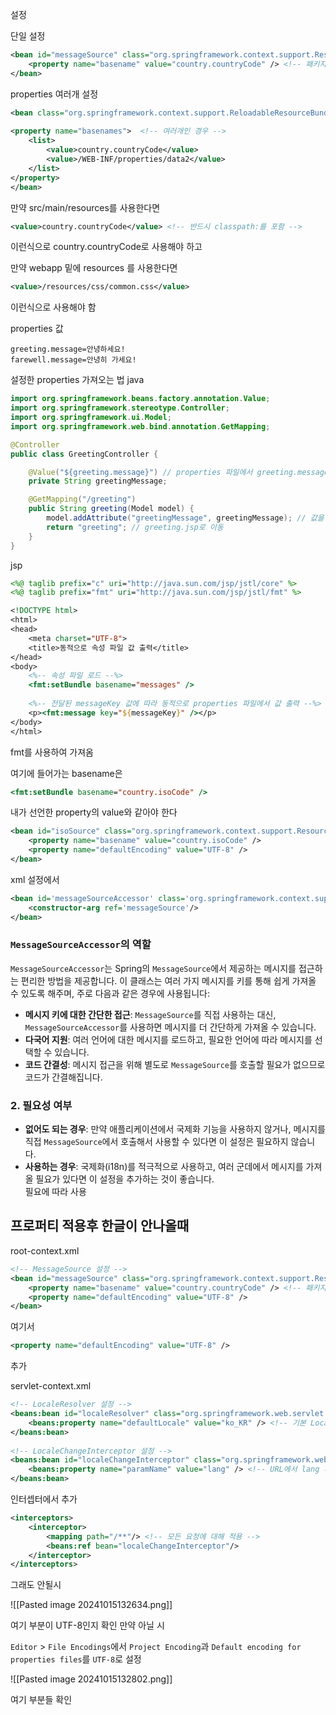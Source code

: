 

설정

단일 설정
```xml
<bean id="messageSource" class="org.springframework.context.support.ResourceBundleMessageSource">  
    <property name="basename" value="country.countryCode" /> <!-- 패키지 경로 포함 -->  
</bean>
```

properties 여러개 설정

```xml
<bean class="org.springframework.context.support.ReloadableResourceBundleMessageSource" id="messageSource">  
  
<property name="basenames">  <!-- 여러개인 경우 -->  
    <list>  
        <value>country.countryCode</value>
        <value>/WEB-INF/properties/data2</value>  
    </list>  
</property>  
</bean>
```






만약 src/main/resources를 사용한다면 
```xml
<value>country.countryCode</value> <!-- 반드시 classpath:를 포함 -->
```
이런식으로 country.countryCode로 사용해야 하고


만약 webapp 밑에 resources 를 사용한다면 
```xml
<value>/resources/css/common.css</value>
```
이런식으로 사용해야 함


properties 값
```properties
greeting.message=안녕하세요!
farewell.message=안녕히 가세요!
```

설정한 properties 가져오는 법 java

```java
import org.springframework.beans.factory.annotation.Value;
import org.springframework.stereotype.Controller;
import org.springframework.ui.Model;
import org.springframework.web.bind.annotation.GetMapping;

@Controller
public class GreetingController {

    @Value("${greeting.message}") // properties 파일에서 greeting.message 값을 가져옵니다.
    private String greetingMessage;

    @GetMapping("/greeting")
    public String greeting(Model model) {
        model.addAttribute("greetingMessage", greetingMessage); // 값을 모델에 추가
        return "greeting"; // greeting.jsp로 이동
    }
}

```


jsp

```jsp
<%@ taglib prefix="c" uri="http://java.sun.com/jsp/jstl/core" %>
<%@ taglib prefix="fmt" uri="http://java.sun.com/jsp/jstl/fmt" %>

<!DOCTYPE html>
<html>
<head>
    <meta charset="UTF-8">
    <title>동적으로 속성 파일 값 출력</title>
</head>
<body>
    <%-- 속성 파일 로드 --%>
    <fmt:setBundle basename="messages" />
    
    <%-- 전달된 messageKey 값에 따라 동적으로 properties 파일에서 값 출력 --%>
    <p><fmt:message key="${messageKey}" /></p>
</body>
</html>

```

fmt를 사용하여 가져옴

여기에 들어가는 basename은
```jsp
<fmt:setBundle basename="country.isoCode" />
```

내가 선언한 property의  value와 같아야 한다
```xml
<bean id="isoSource" class="org.springframework.context.support.ResourceBundleMessageSource">  
    <property name="basename" value="country.isoCode" />  
    <property name="defaultEncoding" value="UTF-8" />  
</bean>
```





xml 설정에서 

```xml
<bean id='messageSourceAccessor' class='org.springframework.context.support.MessageSourceAccessor'>  
    <constructor-arg ref='messageSource'/>  
</bean>
```

### `MessageSourceAccessor`의 역할

`MessageSourceAccessor`는 Spring의 `MessageSource`에서 제공하는 메시지를 접근하는 편리한 방법을 제공합니다. 이 클래스는 여러 가지 메시지를 키를 통해 쉽게 가져올 수 있도록 해주며, 주로 다음과 같은 경우에 사용됩니다:

- **메시지 키에 대한 간단한 접근**: `MessageSource`를 직접 사용하는 대신, `MessageSourceAccessor`를 사용하면 메시지를 더 간단하게 가져올 수 있습니다.
- **다국어 지원**: 여러 언어에 대한 메시지를 로드하고, 필요한 언어에 따라 메시지를 선택할 수 있습니다.
- **코드 간결성**: 메시지 접근을 위해 별도로 `MessageSource`를 호출할 필요가 없으므로 코드가 간결해집니다.

### 2. 필요성 여부

- **없어도 되는 경우**: 만약 애플리케이션에서 국제화 기능을 사용하지 않거나, 메시지를 직접 `MessageSource`에서 호출해서 사용할 수 있다면 이 설정은 필요하지 않습니다.
- **사용하는 경우**: 국제화(i18n)를 적극적으로 사용하고, 여러 군데에서 메시지를 가져올 필요가 있다면 이 설정을 추가하는 것이 좋습니다.
\
필요에 따라 사용



## 프로퍼티 적용후  한글이 안나올때


root-context.xml
```xml
<!-- MessageSource 설정 -->  
<bean id="messageSource" class="org.springframework.context.support.ResourceBundleMessageSource">  
    <property name="basename" value="country.countryCode" /> <!-- 패키지 경로 포함 -->  
    <property name="defaultEncoding" value="UTF-8" />  
</bean>
```
여기서 

```xml
<property name="defaultEncoding" value="UTF-8" />  
```

추가


servlet-context.xml

```xml
<!-- LocaleResolver 설정 -->  
<beans:bean id="localeResolver" class="org.springframework.web.servlet.i18n.SessionLocaleResolver">  
    <beans:property name="defaultLocale" value="ko_KR" /> <!-- 기본 Locale을 한국어로 설정 -->  
</beans:bean>  
  
<!-- LocaleChangeInterceptor 설정 -->  
<beans:bean id="localeChangeInterceptor" class="org.springframework.web.servlet.i18n.LocaleChangeInterceptor">  
    <beans:property name="paramName" value="lang" /> <!-- URL에서 lang 파라미터를 통해 Locale 변경 -->  
</beans:bean>
```



인터셉터에서 추가 
```xml
<interceptors>  
    <interceptor>  
        <mapping path="/**"/> <!-- 모든 요청에 대해 적용 -->  
        <beans:ref bean="localeChangeInterceptor"/>  
    </interceptor>  
</interceptors>
```


그래도 안될시 


![[Pasted image 20241015132634.png]]


여기 부분이 UTF-8인지 확인 
만약 아닐 시


`Editor` > `File Encodings`에서 `Project Encoding`과 `Default encoding for properties files`를 `UTF-8`로 설정


![[Pasted image 20241015132802.png]]


여기 부분들 확인 